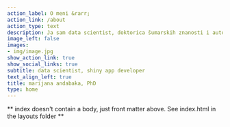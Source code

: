 ```yaml
---
action_label: O meni &rarr;
action_link: /about
action_type: text
description: Ja sam data scientist, doktorica šumarskih znanosti i autor. Moja strast su podaci i R-programski jezik. Zašto volim biti data scientist? Zato jer me proces stvaranja nečega iz naizgled ničega svaki put oduševi. Na tom putu uživam primjenjivati machine learning i time series forecasting te sve upakirati u finalni data product - web aplikaciju.    
image_left: false
images:
- img/image.jpg
show_action_link: true
show_social_links: true
subtitle: data scientist, shiny app developer
text_align_left: true
title: marijana andabaka, PhD
type: home
---
```


** index doesn't contain a body, just front matter above.
See index.html in the layouts folder **
